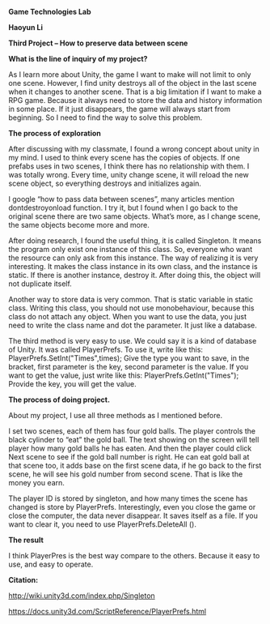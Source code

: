 **Game Technologies Lab**

**Haoyun Li**

**Third Project – How to preserve data between scene**

**What is the line of inquiry of my project?**

As I learn more about Unity, the game I want to make will not limit to only one
scene. However, I find unity destroys all of the object in the last scene when
it changes to another scene. That is a big limitation if I want to make a RPG
game. Because it always need to store the data and history information in some
place. If it just disappears, the game will always start from beginning. So I
need to find the way to solve this problem.

**The process of exploration**

After discussing with my classmate, I found a wrong concept about unity in my
mind. I used to think every scene has the copies of objects. If one prefabs uses
in two scenes, I think there has no relationship with them. I was totally wrong.
Every time, unity change scene, it will reload the new scene object, so
everything destroys and initializes again.

I google “how to pass data between scenes”, many articles mention
dontdestroyonload function. I try it, but I found when I go back to the original
scene there are two same objects. What’s more, as I change scene, the same
objects become more and more.

After doing research, I found the useful thing, it is called Singleton. It means
the program only exist one instance of this class. So, everyone who want the
resource can only ask from this instance. The way of realizing it is very
interesting. It makes the class instance in its own class, and the instance is
static. If there is another instance, destroy it. After doing this, the object
will not duplicate itself.

Another way to store data is very common. That is static variable in static
class. Writing this class, you should not use monobehaviour, because this class
do not attach any object. When you want to use the data, you just need to write
the class name and dot the parameter. It just like a database.

The third method is very easy to use. We could say it is a kind of database of
Unity. It was called PlayerPrefs. To use it, write like this:
PlayerPrefs.SetInt("Times",times); Give the type you want to save, in the
bracket, first parameter is the key, second parameter is the value. If you want
to get the value, just write like this: PlayerPrefs.GetInt("Times"); Provide the
key, you will get the value.

**The process of doing project.**

About my project, I use all three methods as I mentioned before.

I set two scenes, each of them has four gold balls. The player controls the
black cylinder to “eat” the gold ball. The text showing on the screen will tell
player how many gold balls he has eaten. And then the player could click Next
scene to see if the gold ball number is right. He can eat gold ball at that
scene too, it adds base on the first scene data, if he go back to the first
scene, he will see his gold number from second scene. That is like the money you
earn.

The player ID is stored by singleton, and how many times the scene has changed
is store by PlayerPrefs. Interestingly, even you close the game or close the
computer, the data never disappear. It saves itself as a file. If you want to
clear it, you need to use PlayerPrefs.DeleteAll ().

**The result**

I think PlayerPres is the best way compare to the others. Because it easy to
use, and easy to operate.

**Citation:**

<http://wiki.unity3d.com/index.php/Singleton>

<https://docs.unity3d.com/ScriptReference/PlayerPrefs.html>
